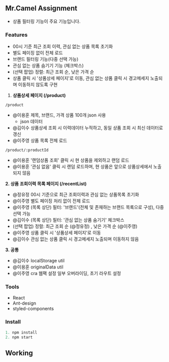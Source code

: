 ## Mr.Camel Assignment
- 상품 필터링 기능이 주요 기능입니다.

### Features
- 00시 기준 최근 조회 이력, 관심 없는 상품 목록 초기화
- 별도 페이징 없이 전체 로드
- 브랜드 필터링 기능(다중 선택 가능)
- 관심 없는 상품 숨기기 기능 (체크박스)
- (선택 팝업) 정렬: 최근 조회 순, 낮은 가격 순
- 상품 클릭 시 '상품상세 페이지'로 이동, 관심 없는 상품 클릭 시 경고메세지 노출되며 이동하지 않도록 구현

1. **상품상세 페이지 (/product)**

`/product`

- @이용훈 제목, 브랜드, 가격 상품 100개 json 사용
    - json 데이터
- @김이수 상품상세 조회 시 이력데이터 누적하고, 동일 상품 조회 시 최신 데이터로 갱신
- @이주영 상품 목록 전체 로드

`/product/:productId`

- @이용훈 '랜덤상품 조회' 클릭 시 현 상품을 제외하고 랜덤 로드
- @이용훈 '관심 없음' 클릭 시 랜덤 로드하며, 현 상품은 앞으로 상품상세에서 노출되지 않음

**2. 상품 조회이력 목록 페이지 (/recentList)**

- @정유정  00시 기준으로 최근 조회이력과 관심 없는 상품목록 초기화
- @이주영  별도 페이징 처리 없이 전체 로드
- @이주영  (목록 상단) 필터: '브랜드'(전체 및 존재하는 브랜드 목록으로 구성), 다중선택 가능
- @김이수  (목록 상단) 필터: '관심 없는 상품 숨기기' 체크박스
- (선택 팝업) 정렬: 최근 조회 순 (@정유정) , 낮은 가격 순 (@이주영)
- @이주영 상품 클릭 시 '상품상세 페이지'로 이동
- @김이수 관심 없는 상품 클릭 시 경고메세지 노출되며 이동하지 않음

**3. 공통**

- @김이수 localStorage util
- @이용훈 originalData util
- @이주영 cra 웹팩 설정 일부 오버라이딩, 초기 라우트 설정

### Tools
- React
- Ant-design
- styled-components

### Install
```js
1. npm install
2. npm start
```

## Working

